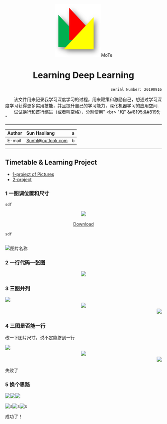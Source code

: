 <div align="center">
<img src="https://github.com/Sun365/Try-20190916/blob/master/logo.jpg" width="150">MoTe

# Learning Deep Learning

</div>

<div align="right">
  
`Serial Number: 20190916`

</div>

&#8195;&#8195;该文件用来记录我学习深度学习的过程，用来鞭策和激励自己，想通过学习深度学习获得更多实用技能，并且提升自己的学习能力，深化机器学习的应用空间.<br>&#8195;&#8195;试试换行和首行缩进（或者叫空格），分别使用\" \<br> \"和\" \&#8195;\&#8195; \"

***
  
Author|Sun Haoliang|a
:-|:-|:-
|E-mail|Sunhl@outlook.com|b

***


## Timetable & Learning Project

* [1-proiect of Pictures](#1)
* [2-project](#2)

### 1 一图调位置和尺寸

```
sdf
```
<div align="center"> 
<img src="http://k.zol-img.com.cn/sjbbs/6875/a6874935_s.jpg" width="150">
  
[Download](http://k.zol-img.com.cn/sjbbs/6875/a6874935_s.jpg)

</div>

``` sdf ```

```` sdf
````

<img src="http://k.zol-img.com.cn/sjbbs/6875/a6874935_s.jpg" width = "400" height = "260" alt="图片名称"/>

### 2 一行代码一张图

<div align=center><img src="http://k.zol-img.com.cn/sjbbs/6875/a6874935_s.jpg" width="300"/></div>

### 3 三图并列

<div align=left><img src="http://k.zol-img.com.cn/sjbbs/6875/a6874935_s.jpg" width="300"/><div align=center><img src="http://k.zol-img.com.cn/sjbbs/6875/a6874935_s.jpg" width="300"/><div align=right><img src="http://k.zol-img.com.cn/sjbbs/6875/a6874935_s.jpg" width="300"/></div>
</div>

### 4 三图是否能一行
改一下图片尺寸，说不定能挤到一行
<div align=left><img src="http://k.zol-img.com.cn/sjbbs/6875/a6874935_s.jpg" width="200"/><div align=center><img src="http://k.zol-img.com.cn/sjbbs/6875/a6874935_s.jpg" width="100"/><div align=right><img src="http://k.zol-img.com.cn/sjbbs/6875/a6874935_s.jpg" width="50"/></div></div>
  
失败了

### 5 换个思路

<img src="http://k.zol-img.com.cn/sjbbs/6875/a6874935_s.jpg" width="200"><img src="http://k.zol-img.com.cn/sjbbs/6875/a6874935_s.jpg" width="100"><img src="http://k.zol-img.com.cn/sjbbs/6875/a6874935_s.jpg" width="50">

![s](https://thumbs.dreamstime.com/t/浣熊小猫缅因-132642039.jpg)![s](https://thumbs.dreamstime.com/t/浣熊小猫缅因-132642039.jpg)![s](https://thumbs.dreamstime.com/t/浣熊小猫缅因-132642039.jpg)

成功了！
